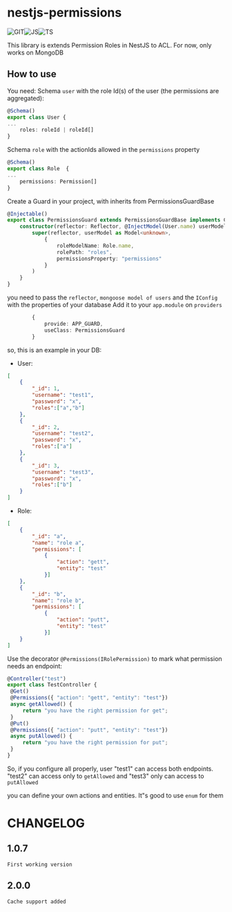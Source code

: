 # nestjs-permissions

![GIT](https://img.shields.io/badge/GIT-black?style=for-the-badge&logo=GIT&logoColor=F05032)![JS](https://img.shields.io/badge/JAVASCRIPT-black?style=for-the-badge&logo=JavaScript&logoColor=F7DF1E)![TS](https://img.shields.io/badge/TYPESCRIPT-black?style=for-the-badge&logo=TypeScript&logoColor=3178C6)

This library is extends Permission Roles in NestJS to ACL. For now, only works on MongoDB

## How to use
You need:
Schema `user` with the role Id(s) of the user (the permissions are aggregated):
```typescript
@Schema()
export class User {
...
    roles: roleId | roleId[]
}
```
Schema `role` with the actionIds allowed in the `permissions` property
```typescript
@Schema()
export class Role  {
...
    permissions: Permission[]
}
```

Create a Guard in your project, with inherits from PermissionsGuardBase
```typescript
@Injectable()
export class PermissionsGuard extends PermissionsGuardBase implements CanActivate {
    constructor(reflector: Reflector, @InjectModel(User.name) userModel: Model<User>) {
        super(reflector, userModel as Model<unknown>, 
            {
                roleModelName: Role.name, 
                rolePath: "roles", 
                permissionsProperty: "permissions"
            }
        )
    }
}
```
you need to pass the `reflector`, `mongoose model of users`  and the `IConfig` with the properties of your database
Add it to your `app.module` on `providers`
```typescript
        {
            provide: APP_GUARD,
            useClass: PermissionsGuard
        }
```

so, this is an example in your DB:

* User:
```json
[
    {
        "_id": 1,
        "username": "test1",
        "password": "x",
        "roles":["a","b"]
    },
    {
        "_id": 2,
        "username": "test2",
        "password": "x",
        "roles":["a"]
    },
    {
        "_id": 3,
        "username": "test3",
        "password": "x",
        "roles":["b"]
    }
]
```
* Role:
```json
[
    {
        "_id": "a",
        "name": "role a",
        "permissions": [
            {
                "action": "gett",
                "entity": "test"
            }]
    },
    {
        "_id": "b",
        "name": "role b",
        "permissions": [
            {
                "action": "putt",
                "entity": "test"
            }]
    }
]
```

Use the decorator `@Permissions(IRolePermission)` to mark what permission needs an endpoint:
```typescript
@Controller("test")
export class TestController {
 @Get()
 @Permissions({ "action": "gett", "entity": "test"})
 async getAllowed() {
     return "you have the right permission for get";
 }
 @Put()
 @Permissions({ "action": "putt", "entity": "test"})
 async putAllowed() {
     return "you have the right permission for put";
 }
}
```
So, if you configure all properly, user "test1" can access both endpoints. "test2" can access only to `getAllowed` and "test3" only can access to `putAllowed`

you can define your own actions and entities. It"s good to use `enum` for them

# CHANGELOG
## 1.0.7
    First working version
## 2.0.0 
    Cache support added 
